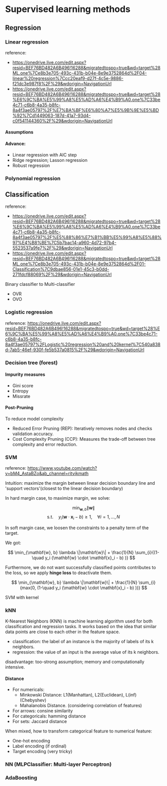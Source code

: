 # Supervised learning methods

## Regression

### Linear regression
reference: 
- https://onedrive.live.com/edit.aspx?resid=BEF76BD482A6B496!16288&migratedtospo=true&wd=target%28ML.one%7Ce8b3e705-493c-431b-b04e-8e9e3752864d%2F04-linear%20regression%7Ccc20eaf9-d27f-4c5e-9886-f21dc3e987f8%2F%29&wdorigin=NavigationUrl
- https://onedrive.live.com/edit.aspx?resid=BEF76BD482A6B496!16288&migratedtospo=true&wd=target%28%E6%9C%BA%E5%99%A8%E5%AD%A6%E4%B9%A0.one%7C33be4c71-c6b8-4a35-b8fc-8a4f3ae05797%2F%E7%BA%BF%E6%80%A7%E5%9B%9E%E5%BD%92%7Cd1449063-187d-41a7-93d4-c0f541144360%2F%29&wdorigin=NavigationUrl

#### Assumptions


#### Advance:
- Linear regression with AIC step
- Ridge regression; Lasson regression
- Robust regression

### Polynomial regression


## Classification
reference: 
- https://onedrive.live.com/edit.aspx?resid=BEF76BD482A6B496!16288&migratedtospo=true&wd=target%28%E6%9C%BA%E5%99%A8%E5%AD%A6%E4%B9%A0.one%7C33be4c71-c6b8-4a35-b8fc-8a4f3ae05797%2F%E5%88%86%E7%B1%BB%E5%99%A8%E5%88%97%E4%B8%BE%7C5b7bac14-a960-4d72-97b4-5523537a9fe7%2F%29&wdorigin=NavigationUrl
- https://onedrive.live.com/edit.aspx?resid=BEF76BD482A6B496!16288&migratedtospo=true&wd=target%28ML.one%7Ce8b3e705-493c-431b-b04e-8e9e3752864d%2F01-Classification%7C9dbae856-01e1-45c3-b0dd-271fdcf88069%2F%29&wdorigin=NavigationUrl
  

Binary classifier to Multi-classifier
- OVR
- OVO

### Logistic regression
reference: https://onedrive.live.com/edit.aspx?resid=BEF76BD482A6B496!16288&migratedtospo=true&wd=target%28%E6%9C%BA%E5%99%A8%E5%AD%A6%E4%B9%A0.one%7C33be4c71-c6b8-4a35-b8fc-8a4f3ae05797%2FLogistic%20regression%20and%20kernel%7C540a838d-7ab5-46ef-930f-fe5b537a0815%2F%29&wdorigin=NavigationUrl

### Decision tree (forest)

#### Impurity measures
- Gini score
- Entropy
- Missrate

#### Post-Pruning 
To reduce model complexity
- Reduced Error Pruning (REP): Iteratively removes nodes and checks validation accuracy.
- Cost Complexity Pruning (CCP): Measures the trade-off between tree complexity and error reduction.

### SVM
reference: https://www.youtube.com/watch?v=bM4_AstaBZo&ab_channel=ritvikmath

Intuition: maximize the margin between linear decision boundary line and 'support vectors'(closest to the linear decision boundary)

In hard margin case, to maximize margin, we solve:

$$
\min_{\mathbf{w}, b} \|\mathbf{w}\|
$$
$$
\text{s.t.} \quad y_i (\mathbf{w} \cdot \mathbf{x}_i - b) \geq 1, \quad \forall i = 1, \dots, N
$$

In soft margin case, we loosen the constraints to a penalty term of the target.

We got:

$$
\min_{\mathbf{w}, b} \lambda \|\mathbf{w}\| + \frac{1}{N} \sum_{i}{(1-\quad y_i (\mathbf{w} \cdot \mathbf{x}_i - b) )}
$$

Furthermore, we do not want successfully classified points contributes to the loss, so we apply **hinge loss** to deactivate them.

$$
\min_{\mathbf{w}, b} \lambda \|\mathbf{w}\| + \frac{1}{N} \sum_{i}{max(0, (1-\quad y_i (\mathbf{w} \cdot \mathbf{x}_i - b) ))}
$$




SVM with kernel




### kNN
K-Nearest Neighbors (KNN) is machine learning algorithm used for both classification and regression tasks. It works based on the idea that similar data points are close to each other in the feature space.

- classification: the label of an instance is the majority of labels of its k neighbors.
- regression: the value of an input is the average value of its k neighbors.

disadvantage: too-strong assumption; memory and computationally intensive.

#### Distance

- For numericals: 
    - Minkowski Distance: L1(Manhattan), L2(Euclidean), L(inf)(Chebyshev)
    - Mahalanobis Distance. (considering correlation of features)
- For arrows: consine similarity
- For categoricals: hamming distance
- For sets: Jaccard distance

When mixed, how to transform categorical feature to numerical feature:
- One-hot encoding
- Label encoding (if ordinal)
- Target encoding (very tricky)

### NN (MLPClassifier: Multi-layer Perceptron)

### AdaBoosting




